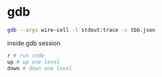 # gdb

```bash
gdb --args wire-cell -l stdout:trace -c tbb.json
```

inside gdb session
```bash
r # run code
up # up one level
down # down one level
```
